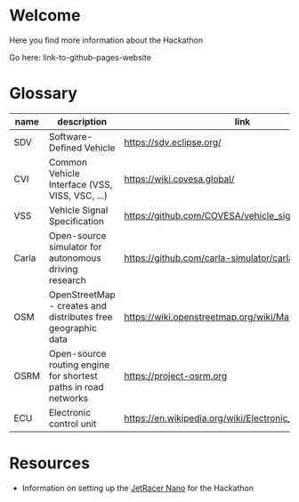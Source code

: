 # Welcome
Here you find more information about the Hackathon

Go here: link-to-github-pages-website

# Glossary
|name|description|link|
|--------------|-----------|------------|
| SDV | Software-Defined Vehicle | https://sdv.eclipse.org/ |
| CVI | Common Vehicle Interface (VSS, VISS, VSC, ...) | https://wiki.covesa.global/ |
| VSS | Vehicle Signal Specification | https://github.com/COVESA/vehicle_signal_specification |
| Carla | Open-source simulator for autonomous driving research | https://github.com/carla-simulator/carla |
| OSM | OpenStreetMap - creates and distributes free geographic data | https://wiki.openstreetmap.org/wiki/Main_Page |
| OSRM | Open-source routing engine for shortest paths in road networks | https://project-osrm.org |
| ECU | Electronic control unit | https://en.wikipedia.org/wiki/Electronic_control_unit |

# Resources

- Information on setting up the [JetRacer Nano](profile/JetRacer.md) for the Hackathon
